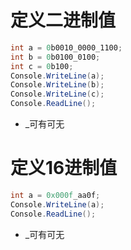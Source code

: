 # 定义二进制值

```csharp
int a = 0b0010_0000_1100;
int b = 0b0100_0100;
int c = 0b100;
Console.WriteLine(a);
Console.WriteLine(b);
Console.WriteLine(c);
Console.ReadLine();
```

* _可有可无

# 定义16进制值

```csharp
int a = 0x000f_aa0f;
Console.WriteLine(a);
Console.ReadLine();
```

* _可有可无